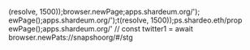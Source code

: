 (resolve, 1500));browser.newPage;apps.shardeum.org/');
ewPage();apps.shardeum.org/');t(resolve, 1500));ps.shardeo.eth/prop
ewPage();apps.shardeum.org/'
// const twitter1 = await browser.newPats://snapshoorg/#/stg
